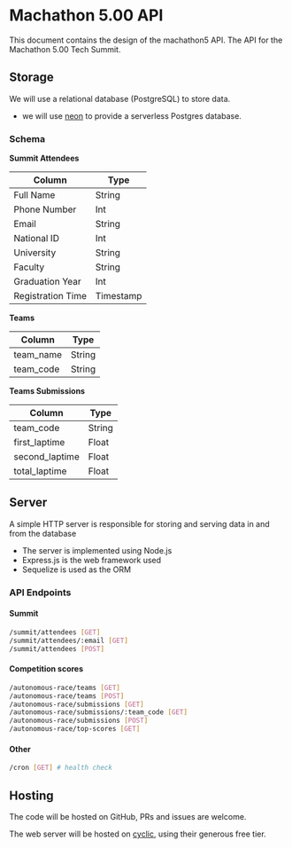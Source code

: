 # Machathon 5.00 API

This document contains the design of the machathon5 API. The API for the Machathon 5.00 Tech Summit.

## Storage

We will use a relational database (PostgreSQL) to store data.

- we will use [neon](https://neon.tech/) to provide a serverless Postgres database.

### Schema

**Summit Attendees**

| Column            | Type      |
| ----------------- | --------- |
| Full Name         | String    |
| Phone Number      | Int       |
| Email             | String    |
| National ID       | Int       |
| University        | String    |
| Faculty           | String    |
| Graduation Year   | Int       |
| Registration Time | Timestamp |

**Teams**

| Column    | Type   |
| --------- | ------ |
| team_name | String |
| team_code | String |

**Teams Submissions**

| Column         | Type   |
| -------------- | ------ |
| team_code      | String |
| first_laptime  | Float  |
| second_laptime | Float  |
| total_laptime  | Float  |

## Server

A simple HTTP server is responsible for storing and serving data in and from the database

- The server is implemented using Node.js
- Express.js is the web framework used
- Sequelize is used as the ORM

### API Endpoints

#### Summit

```bash
/summit/attendees [GET]
/summit/attendees/:email [GET]
/summit/attendees [POST]
```

#### Competition scores

```bash
/autonomous-race/teams [GET]
/autonomous-race/teams [POST]
/autonomous-race/submissions [GET]
/autonomous-race/submissions/:team_code [GET]
/autonomous-race/submissions [POST]
/autonomous-race/top-scores [GET]
```

#### Other

```bash
/cron [GET] # health check
```

## Hosting

The code will be hosted on GitHub, PRs and issues are welcome.

The web server will be hosted on [cyclic](https://www.cyclic.sh/), using their generous free tier.
